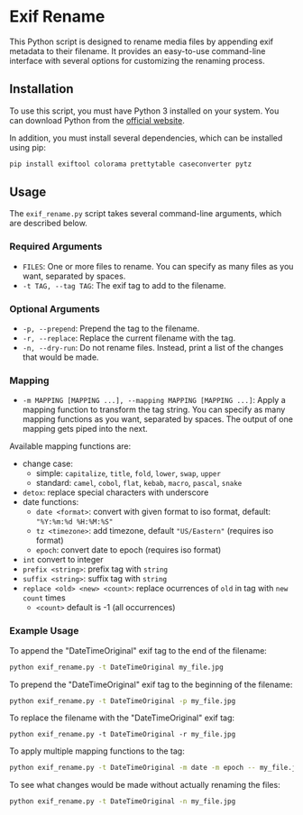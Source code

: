 # Exif Rename

This Python script is designed to rename media files by appending exif metadata to their filename. It provides an easy-to-use command-line interface with several options for customizing the renaming process.

## Installation

To use this script, you must have Python 3 installed on your system. You can download Python from the [official website](https://www.python.org/downloads).

In addition, you must install several dependencies, which can be installed using pip:

```sh
pip install exiftool colorama prettytable caseconverter pytz
```

## Usage

The `exif_rename.py` script takes several command-line arguments, which are described below.

### Required Arguments

- `FILES`: One or more files to rename. You can specify as many files as you want, separated by spaces.
- `-t TAG, --tag TAG`: The exif tag to add to the filename.

### Optional Arguments

- `-p, --prepend`: Prepend the tag to the filename.
- `-r, --replace`: Replace the current filename with the tag.
- `-n, --dry-run`: Do not rename files. Instead, print a list of the changes that would be made.

### Mapping

- `-m MAPPING [MAPPING ...], --mapping MAPPING [MAPPING ...]`: Apply a mapping function to transform the tag string. You can specify as many mapping functions as you want, separated by spaces. The output of one mapping gets piped into the next.

Available mapping functions are:

- change case: 
  - simple: `capitalize`, `title`, `fold`, `lower`, `swap`, `upper`
  - standard: `camel`, `cobol`, `flat`, `kebab`, `macro`, `pascal`, `snake`
- `detox`: replace special characters with underscore
- date functions:
  - `date <format>`: convert with given format to iso format, default: `"%Y:%m:%d %H:%M:%S"`
  - `tz <timezone>`: add timezone, default `"US/Eastern"` (requires iso format)
  - `epoch`: convert date to epoch (requires iso format)
- `int` convert to integer
- `prefix <string>`: prefix tag with `string`
- `suffix <string>`: suffix tag with `string`
- `replace <old> <new> <count>`: replace ocurrences of `old` in tag with `new` `count` times
  - `<count>` default is -1 (all occurrences)


### Example Usage

To append the "DateTimeOriginal" exif tag to the end of the filename:

```sh
python exif_rename.py -t DateTimeOriginal my_file.jpg
```

To prepend the "DateTimeOriginal" exif tag to the beginning of the filename:

```sh
python exif_rename.py -t DateTimeOriginal -p my_file.jpg
```

To replace the filename with the "DateTimeOriginal" exif tag:

```
python exif_rename.py -t DateTimeOriginal -r my_file.jpg
```

To apply multiple mapping functions to the tag:

```sh
python exif_rename.py -t DateTimeOriginal -m date -m epoch -- my_file.jpg
```

To see what changes would be made without actually renaming the files:

```sh
python exif_rename.py -t DateTimeOriginal -n my_file.jpg
```
